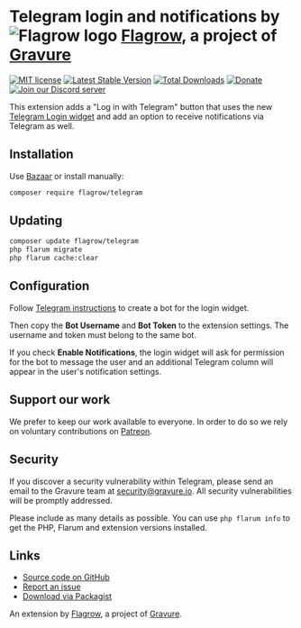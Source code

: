 # Telegram login and notifications by ![Flagrow logo](https://avatars0.githubusercontent.com/u/16413865?v=3&s=20) [Flagrow](https://discuss.flarum.org/d/1832-flagrow-extension-developer-group), a project of [Gravure](https://gravure.io/)

[![MIT license](https://img.shields.io/badge/license-MIT-blue.svg)](https://github.com/flagrow/telegram/blob/master/LICENSE.md) [![Latest Stable Version](https://img.shields.io/packagist/v/flagrow/telegram.svg)](https://packagist.org/packages/flagrow/telegram) [![Total Downloads](https://img.shields.io/packagist/dt/flagrow/telegram.svg)](https://packagist.org/packages/flagrow/telegram) [![Donate](https://img.shields.io/badge/patreon-support-yellow.svg)](https://www.patreon.com/flagrow) [![Join our Discord server](https://discordapp.com/api/guilds/240489109041315840/embed.png)](https://flagrow.io/join-discord)

This extension adds a "Log in with Telegram" button that uses the new [Telegram Login widget](https://telegram.org/blog/login) and add an option to receive notifications via Telegram as well.

## Installation

Use [Bazaar](https://discuss.flarum.org/d/5151-flagrow-bazaar-the-extension-marketplace) or install manually:

```bash
composer require flagrow/telegram
```

## Updating

```bash
composer update flagrow/telegram
php flarum migrate
php flarum cache:clear
```

## Configuration

Follow [Telegram instructions](https://core.telegram.org/widgets/login#setting-up-a-bot) to create a bot for the login widget.

Then copy the **Bot Username** and **Bot Token** to the extension settings. The username and token must belong to the same bot.

If you check **Enable Notifications**, the login widget will ask for permission for the bot to message the user and an additional Telegram column will appear in the user's notification settings.

## Support our work

We prefer to keep our work available to everyone.
In order to do so we rely on voluntary contributions on [Patreon](https://www.patreon.com/flagrow).

## Security

If you discover a security vulnerability within Telegram, please send an email to the Gravure team at security@gravure.io. All security vulnerabilities will be promptly addressed.

Please include as many details as possible. You can use `php flarum info` to get the PHP, Flarum and extension versions installed.

## Links

- [Source code on GitHub](https://github.com/flagrow/telegram)
- [Report an issue](https://github.com/flagrow/telegram/issues)
- [Download via Packagist](https://packagist.org/packages/flagrow/telegram)

An extension by [Flagrow](https://flagrow.io/), a project of [Gravure](https://gravure.io/).
